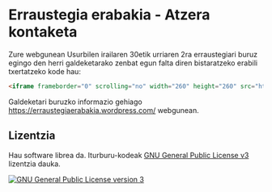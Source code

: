 # Erraustegia erabakia - Atzera kontaketa

Zure webgunean Usurbilen irailaren 30etik urriaren 2ra erraustegiari buruz egingo den herri galdeketarako zenbat egun falta diren bistaratzeko erabili txertatzeko kode hau:

```html
<iframe frameborder="0" scrolling="no" width="260" height="260" src="http://aldatsa.eus/erraustegia-erabakia-atzerako-kontaketa/"></iframe>
```

Galdeketari buruzko informazio gehiago https://erraustegiaerabakia.wordpress.com/ webgunean.

## Lizentzia

Hau software librea da. Iturburu-kodeak [GNU General Public License v3](http://www.gnu.org/licenses/gpl.html) lizentzia dauka.

<a rel="license" href="http://www.gnu.org/licenses/gpl.html"><img alt="GNU General Public License version 3" style="border-width:0" src="http://www.gnu.org/graphics/gplv3-127x51.png" /></a>
